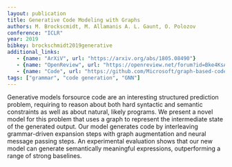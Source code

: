 ```yaml
---
layout: publication
title: Generative Code Modeling with Graphs
authors: M. Brockscmidt, M. Allamanis A. L. Gaunt, O. Polozov
conference: "ICLR"
year: 2019
bibkey: brockschmidt2019generative
additional_links:
   - {name: "ArXiV", url: "https://arxiv.org/abs/1805.08490"}
   - {name: "OpenReview", url: "https://openreview.net/forum?id=Bke4KsA5FX"}
   - {name: "Code", url: "https://github.com/Microsoft/graph-based-code-modelling"}
tags: ["grammar", "code generation", "GNN"]
---
```

Generative models forsource code are an interesting structured prediction problem, requiring to reason about both hard syntactic and semantic constraints as well as about natural, likely programs. We present a novel model for this problem that uses a graph to represent the intermediate state of the generated output. Our model generates code by interleaving grammar-driven expansion steps with graph augmentation and neural message passing steps. An experimental evaluation shows that our new model can generate semantically meaningful expressions, outperforming a range of strong baselines.
